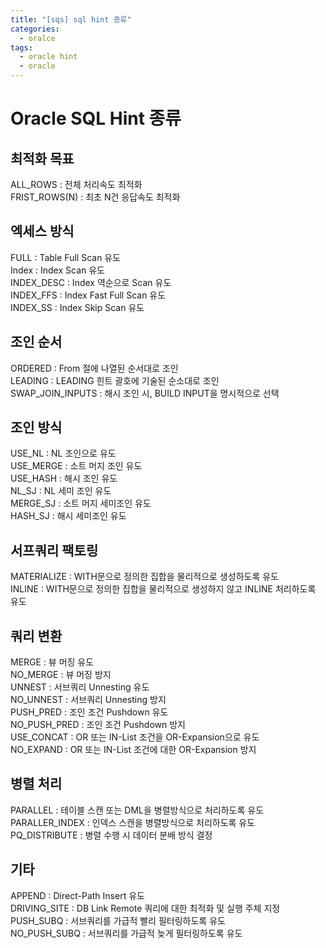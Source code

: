 ```yaml
---
title: "[sqs] sql hint 종류"
categories:
  - oralce
tags:
  - oracle hint
  - oracle
---
```


# Oracle SQL Hint 종류

## 최적화 목표  
ALL_ROWS : 전체 처리속도 최적화  
FRIST_ROWS(N) : 최초 N건 응답속도 최적화  



## 엑세스 방식  
FULL : Table Full Scan 유도  
Index : Index Scan 유도  
INDEX_DESC : Index 역순으로 Scan 유도  
INDEX_FFS : Index Fast Full Scan 유도  
INDEX_SS : Index Skip Scan 유도  



## 조인 순서  
ORDERED : From 절에 나열된 순서대로 조인  
LEADING : LEADING 힌트 괄호에 기술된 순소대로 조인  
SWAP_JOIN_INPUTS : 해시 조인 시, BUILD INPUT을 명시적으로 선택  



## 조인 방식  
USE_NL : NL 조인으로 유도  
USE_MERGE : 소트 머지 조인 유도  
USE_HASH : 해시 조인 유도  
NL_SJ : NL 세미 조인 유도  
MERGE_SJ : 소트 머지 세미조인 유도  
HASH_SJ : 해시 세미조인 유도  



## 서프쿼리 팩토링  
MATERIALIZE : WITH문으로 정의한 집합을 물리적으로 생성하도록 유도  
INLINE : WITH문으로 정의한 집합을 물리적으로 생성하지 않고 INLINE 처리하도록 유도  



## 쿼리 변환  
MERGE : 뷰 머징 유도  
NO_MERGE : 뷰 머징 방지  
UNNEST : 서브쿼리 Unnesting 유도  
NO_UNNEST : 서브쿼리 Unnesting 방지  
PUSH_PRED : 조인 조건 Pushdown 유도  
NO_PUSH_PRED : 조인 조건 Pushdown 방지  
USE_CONCAT : OR 또는 IN-List 조건을 OR-Expansion으로 유도  
NO_EXPAND : OR 또는 IN-List 조건에 대한 OR-Expansion 방지  



## 병렬 처리  
PARALLEL : 테이블 스캔 또는 DML을 병렬방식으로 처리하도록 유도  
PARALLER_INDEX : 인덱스 스캔을 병렬방식으로 처리하도록 유도  
PQ_DISTRIBUTE : 병렬 수행 시 데이터 분배 방식 결정  



## 기타  
APPEND : Direct-Path Insert 유도  
DRIVING_SITE : DB Link Remote 쿼리에 대한 최적화 및 실행 주체 지정  
PUSH_SUBQ : 서브쿼리를 가급적 빨리 필터링하도록 유도  
NO_PUSH_SUBQ : 서브쿼리를 가급적 늦게 필터링하도록 유도  